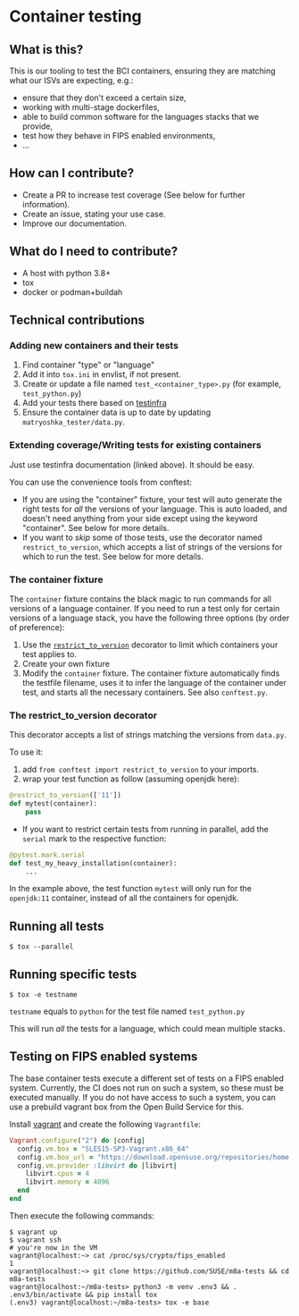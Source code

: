 # Container testing

## What is this?

This is our tooling to test the BCI containers, ensuring they are matching what our ISVs are expecting, e.g.:

* ensure that they don't exceed a certain size,
* working with multi-stage dockerfiles,
* able to build common software for the languages stacks that we provide,
* test how they behave in FIPS enabled environments,
* ...

## How can I contribute?

* Create a PR to increase test coverage (See below for further information).
* Create an issue, stating your use case.
* Improve our documentation.

## What do I need to contribute?

* A host with python 3.8+
* tox
* docker or podman+buildah

## Technical contributions

### Adding new containers and their tests

1. Find container "type" or "language"
2. Add it into `tox.ini` in envlist, if not present.
3. Create or update a file named `test_<container_type>.py` (for example, `test_python.py`)
4. Add your tests there based on [testinfra](https://testinfra.readthedocs.io/en/latest/modules.html)
5. Ensure the container data is up to date by updating `matryoshka_tester/data.py`.

### Extending coverage/Writing tests for existing containers

Just use testinfra documentation (linked above). It should be
easy.

You can use the convenience tools from conftest:

* If you are using the "container" fixture, your test will auto generate the right tests for _all_ the versions of your language. This is auto loaded, and doesn't need anything from your side except using the keyword "container". See below for more details.
* If you want to _skip_ some of those tests, use the decorator named `restrict_to_version`, which accepts a list of strings of the versions for which to run the test. See below for more details.

### The container fixture

The `container` fixture contains the black magic to run commands for all versions of a language container.
If you need to run a test only for certain versions of a language stack, you have the following three options (by order of preference):

1. Use the [`restrict_to_version`](#the-restrict_to_version-decorator) decorator to limit which containers your test applies to.
2. Create your own fixture
3. Modify the `container` fixture.
The container fixture automatically finds the testfile filename, uses it to infer the language of the container under test,
and starts all the necessary containers. See also `conftest.py`.

### The restrict_to_version decorator

This decorator accepts a list of strings matching the versions from `data.py`.

To use it:

1. add `from conftest import restrict_to_version` to your imports.
2. wrap your test function as follow (assuming openjdk here):

```Python
@restrict_to_version(['11'])
def mytest(container):
    pass
```
* If you want to restrict certain tests from running in parallel, add the
  `serial` mark to the respective function:
```python
@pytest.mark.serial
def test_my_heavy_installation(container):
    ...
```

In the example above, the test function `mytest` will only run for the `openjdk:11` container, instead of all the containers for openjdk.

## Running all tests

```ShellSession
$ tox --parallel
```

## Running specific tests

```ShellSession
$ tox -e testname
```

`testname` equals to `python` for the test file named `test_python.py`

This will run _all_ the tests for a language, which could mean multiple stacks.


## Testing on FIPS enabled systems

The base container tests execute a different set of tests on a FIPS enabled
system. Currently, the CI does not run on such a system, so these must be
executed manually. If you do not have access to such a system, you can use a
prebuild vagrant box from the Open Build Service for this.

Install [vagrant](https://www.vagrantup.com/downloads) and create the following
`Vagrantfile`:

```ruby
Vagrant.configure("2") do |config|
  config.vm.box = "SLES15-SP3-Vagrant.x86_64"
  config.vm.box_url = "https://download.opensuse.org/repositories/home:/dancermak:/SLE-15-SP3/images/boxes/SLES15-SP3-Vagrant.x86_64.json"
  config.vm.provider :libvirt do |libvirt|
    libvirt.cpus = 4
    libvirt.memory = 4096
  end
end
```

Then execute the following commands:
```ShellSession
$ vagrant up
$ vagrant ssh
# you're now in the VM
vagrant@localhost:~> cat /proc/sys/crypto/fips_enabled
1
vagrant@localhost:~> git clone https://github.com/SUSE/m8a-tests && cd m8a-tests
vagrant@localhost:~/m8a-tests> python3 -m venv .env3 && . .env3/bin/activate && pip install tox
(.env3) vagrant@localhost:~/m8a-tests> tox -e base
```
